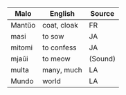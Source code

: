 Malo                    | English          | Source
----------------------- | ---------------- | --------------
Mantŭo                  | coat, cloak      | FR
masi                    | to sow           | JA
mitomi                  | to confess       | JA
mjaŭi                   | to meow          | (Sound)
multa                   | many, much       | LA
Mundo                   | world            | LA


